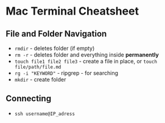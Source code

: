 # Mac Terminal Cheatsheet

## File and Folder Navigation
- `rmdir` - deletes folder (if empty)
- `rm -r` - deletes folder and everything inside **permanently**
- `touch file1 file2 file3` - create a file in place, or `touch file/path/file.md`
- `rg -i "KEYWORD"` - ripgrep - for searching
- `mkdir` - create folder

## Connecting
- `ssh username@IP_adress`